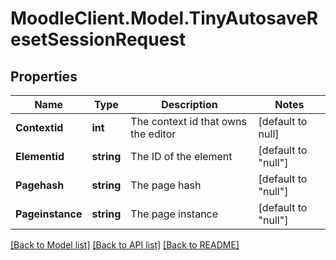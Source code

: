 # MoodleClient.Model.TinyAutosaveResetSessionRequest

## Properties

Name | Type | Description | Notes
------------ | ------------- | ------------- | -------------
**Contextid** | **int** | The context id that owns the editor | [default to null]
**Elementid** | **string** | The ID of the element | [default to "null"]
**Pagehash** | **string** | The page hash | [default to "null"]
**Pageinstance** | **string** | The page instance | [default to "null"]

[[Back to Model list]](../README.md#documentation-for-models) [[Back to API list]](../README.md#documentation-for-api-endpoints) [[Back to README]](../README.md)

